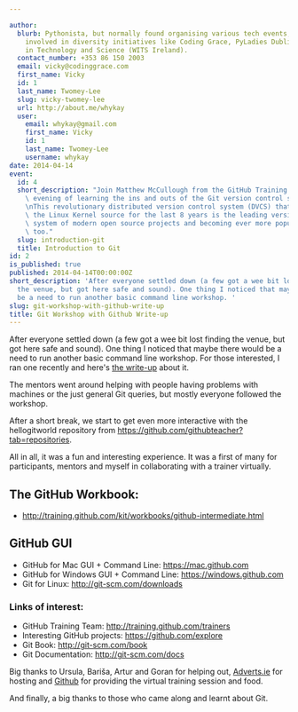 ```yaml
---

author:
  blurb: Pythonista, but normally found organising various tech events, and now heavily
    involved in diversity initiatives like Coding Grace, PyLadies Dublin, and Women
    in Technology and Science (WITS Ireland).
  contact_number: +353 86 150 2003
  email: vicky@codinggrace.com
  first_name: Vicky
  id: 1
  last_name: Twomey-Lee
  slug: vicky-twomey-lee
  url: http://about.me/whykay
  user:
    email: whykay@gmail.com
    first_name: Vicky
    id: 1
    last_name: Twomey-Lee
    username: whykay
date: 2014-04-14
event:
  id: 4
  short_description: "Join Matthew McCullough from the GitHub Training team for an\
    \ evening of learning the ins and outs of the Git version control system.\r\n\r\
    \nThis revolutionary distributed version control system (DVCS) that has housed\
    \ the Linux Kernel source for the last 8 years is the leading version control\
    \ system of modern open source projects and becoming ever more popular in businesses\
    \ too."
  slug: introduction-git
  title: Introduction to Git
id: 2
is_published: true
published: 2014-04-14T00:00:00Z
short_description: 'After everyone settled down (a few got a wee bit lost finding
  the venue, but got here safe and sound). One thing I noticed that maybe there would
  be a need to run another basic command line workshop. '
slug: git-workshop-with-github-write-up
title: Git Workshop with Github Write-up
---
```


After everyone settled down (a few got a wee bit lost finding the venue, but got here safe and sound). One thing I noticed that maybe there would be a need to run another basic command line workshop. For those interested, I ran one recently and here's [the write-up](http://www.codinggrace.com/chapters/ireland/dublin/posts/2014-03-30-command-line-demystified/) about it.

The mentors went around helping with people having problems with machines or the just general Git queries, but mostly everyone followed the workshop.

After a short break, we start to get even more interactive with the hellogitworld repository from <https://github.com/githubteacher?tab=repositories>.

All in all, it was a fun and interesting experience. It was a first of many for participants, mentors and myself in collaborating with a trainer virtually.

## The GitHub Workbook:
* http://training.github.com/kit/workbooks/github-intermediate.html

## GitHub GUI 
* GitHub for Mac GUI + Command Line: https://mac.github.com
* GitHub for Windows GUI + Command Line: https://windows.github.com
* Git for Linux: http://git-scm.com/downloads

### Links of interest:

* GitHub Training Team: http://training.github.com/trainers
* Interesting GitHub projects: https://github.com/explore
* Git Book: http://git-scm.com/book
* Git Documentation: http://git-scm.com/docs

Big thanks to Ursula, Bariša, Artur and Goran for helping out, [Adverts.ie](http:adverts.ie) for hosting and [Github](http://github.com) for providing the virtual training session and food.

And finally, a big thanks to those who came along and learnt about Git.

